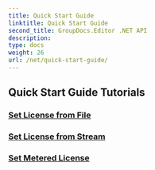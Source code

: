 ```yaml
---
title: Quick Start Guide
linktitle: Quick Start Guide
second_title: GroupDocs.Editor .NET API
description: 
type: docs
weight: 26
url: /net/quick-start-guide/
---
```


## Quick Start Guide Tutorials
### [Set License from File](./set-license-from-file/)
### [Set License from Stream](./set-license-from-stream/)
### [Set Metered License](./set-metered-license/)